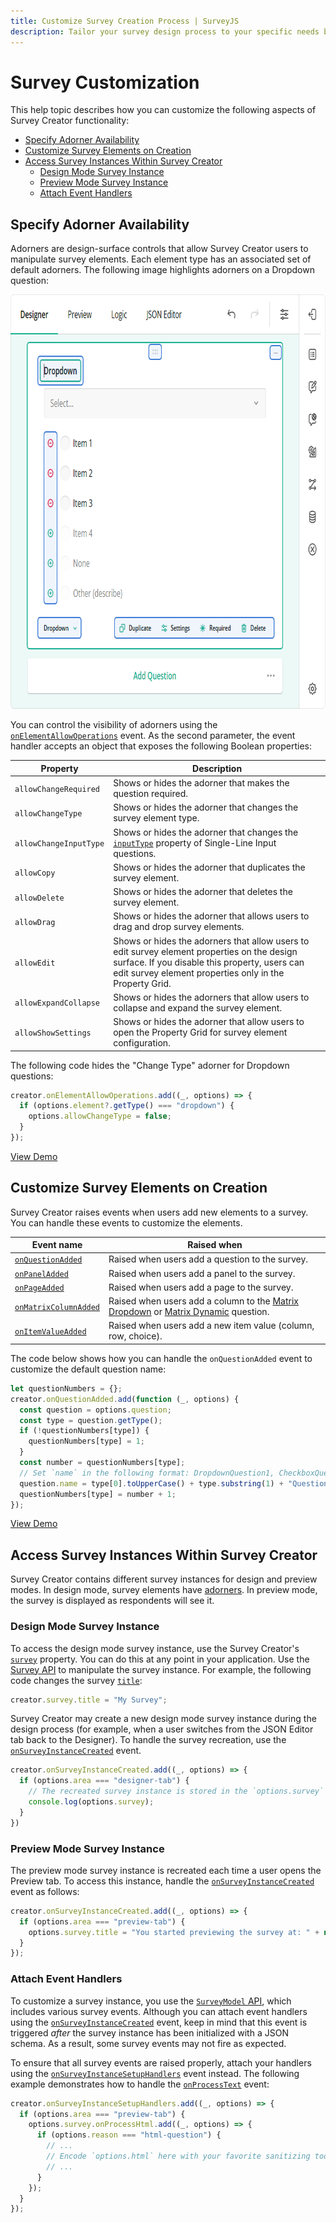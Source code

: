 ```yaml
---
title: Customize Survey Creation Process | SurveyJS
description: Tailor your survey design process to your specific needs by implementing some customized functionality in Survey Creator. For example, you can manage the availability of adorners (design-surface controls), perform element customization on creation, or access survey instances within the tool.
---
```


# Survey Customization

This help topic describes how you can customize the following aspects of Survey Creator functionality:

- [Specify Adorner Availability](#specify-adorner-availability)
- [Customize Survey Elements on Creation](#customize-survey-elements-on-creation)
- [Access Survey Instances Within Survey Creator](#access-survey-instances-within-survey-creator)
  - [Design Mode Survey Instance](#design-mode-survey-instance)
  - [Preview Mode Survey Instance](#preview-mode-survey-instance)
  - [Attach Event Handlers](#attach-event-handlers)

## Specify Adorner Availability

Adorners are design-surface controls that allow Survey Creator users to manipulate survey elements. Each element type has an associated set of default adorners. The following image highlights adorners on a Dropdown question:

<img src="./images/survey-creator-dropdown-adorners.png" alt="Survey Creator - Adorners" width="772" height="663">

You can control the visibility of adorners using the [`onElementAllowOperations`](https://surveyjs.io/survey-creator/documentation/api-reference/survey-creator#onElementAllowOperations) event. As the second parameter, the event handler accepts an object that exposes the following Boolean properties:

| Property | Description |
| -------- | ----------- |
| `allowChangeRequired` | Shows or hides the adorner that makes the question required. |
| `allowChangeType` | Shows or hides the adorner that changes the survey element type. |
| `allowChangeInputType` | Shows or hides the adorner that changes the [`inputType`](https://surveyjs.io/form-library/documentation/api-reference/text-entry-question-model#inputType) property of Single-Line Input questions. |
| `allowCopy` | Shows or hides the adorner that duplicates the survey element. |
| `allowDelete` | Shows or hides the adorner that deletes the survey element. |
| `allowDrag` | Shows or hides the adorner that allows users to drag and drop survey elements. |
| `allowEdit` | Shows or hides the adorners that allow users to edit survey element properties on the design surface. If you disable this property, users can edit survey element properties only in the Property Grid. |
| `allowExpandCollapse` | Shows or hides the adorners that allow users to collapse and expand the survey element. |
| `allowShowSettings` | Shows or hides the adorner that allow users to open the Property Grid for survey element configuration. |

The following code hides the "Change Type" adorner for Dropdown questions:

```js
creator.onElementAllowOperations.add((_, options) => {
  if (options.element?.getType() === "dropdown") {
    options.allowChangeType = false;
  }
});
```

[View Demo](https://surveyjs.io/survey-creator/examples/customadorner/ (linkStyle))

## Customize Survey Elements on Creation

Survey Creator raises events when users add new elements to a survey. You can handle these events to customize the elements.

| Event name | Raised when |
| ---------- | ----------- |
| [`onQuestionAdded`](https://surveyjs.io/survey-creator/documentation/api-reference/survey-creator#onQuestionAdded) | Raised when users add a question to the survey. |
| [`onPanelAdded`](https://surveyjs.io/survey-creator/documentation/api-reference/survey-creator#onPanelAdded) | Raised when users add a panel to the survey. |
| [`onPageAdded`](https://surveyjs.io/survey-creator/documentation/api-reference/survey-creator#onPageAdded) | Raised when users add a page to the survey. |
| [`onMatrixColumnAdded`](https://surveyjs.io/survey-creator/documentation/api-reference/survey-creator#onMatrixColumnAdded) | Raised when users add a column to the [Matrix Dropdown](https://surveyjs.io/Documentation/Library?id=questionmatrixdropdownmodel) or [Matrix Dynamic](https://surveyjs.io/Documentation/Library?id=questionmatrixdynamicmodel) question. |
| [`onItemValueAdded`](https://surveyjs.io/survey-creator/documentation/api-reference/survey-creator#onItemValueAdded) | Raised when users add a new item value (column, row, choice). |

The code below shows how you can handle the `onQuestionAdded` event to customize the default question name:

```js
let questionNumbers = {};
creator.onQuestionAdded.add(function (_, options) {
  const question = options.question;
  const type = question.getType();
  if (!questionNumbers[type]) {
    questionNumbers[type] = 1;
  }
  const number = questionNumbers[type];
  // Set `name` in the following format: DropdownQuestion1, CheckboxQuestion6, etc.
  question.name = type[0].toUpperCase() + type.substring(1) + "Question" + number;
  questionNumbers[type] = number + 1;
});
```

[View Demo](https://surveyjs.io/survey-creator/examples/oncreatequestion/ (linkStyle))

## Access Survey Instances Within Survey Creator

Survey Creator contains different survey instances for design and preview modes. In design mode, survey elements have [adorners](#specify-adorner-availability). In preview mode, the survey is displayed as respondents will see it.

### Design Mode Survey Instance

To access the design mode survey instance, use the Survey Creator's [`survey`](https://surveyjs.io/survey-creator/documentation/api-reference/survey-creator#survey) property. You can do this at any point in your application. Use the [Survey API](https://surveyjs.io/Documentation/Library?id=surveymodel) to manipulate the survey instance. For example, the following code changes the survey [`title`](https://surveyjs.io/Documentation/Library?id=surveymodel#title):

```js
creator.survey.title = "My Survey";
```

Survey Creator may create a new design mode survey instance during the design process (for example, when a user switches from the JSON Editor tab back to the Designer). To handle the survey recreation, use the [`onSurveyInstanceCreated`](https://surveyjs.io/survey-creator/documentation/api-reference/survey-creator#onSurveyInstanceCreated) event.

```js
creator.onSurveyInstanceCreated.add((_, options) => {
  if (options.area === "designer-tab") {
    // The recreated survey instance is stored in the `options.survey` property.
    console.log(options.survey);
  }
})
```

### Preview Mode Survey Instance

The preview mode survey instance is recreated each time a user opens the Preview tab. To access this instance, handle the [`onSurveyInstanceCreated`](https://surveyjs.io/survey-creator/documentation/api-reference/survey-creator#onSurveyInstanceCreated) event as follows:

```js
creator.onSurveyInstanceCreated.add((_, options) => {
  if (options.area === "preview-tab") {
    options.survey.title = "You started previewing the survey at: " + new Date().toLocaleTimeString();
  }
});
```

### Attach Event Handlers

To customize a survey instance, you use the [`SurveyModel` API](https://surveyjs.io/form-library/documentation/api-reference/survey-data-model), which includes various survey events. Although you can attach event handlers using the [`onSurveyInstanceCreated`](https://surveyjs.io/survey-creator/documentation/api-reference/survey-creator#onSurveyInstanceCreated) event, keep in mind that this event is triggered *after* the survey instance has been initialized with a JSON schema. As a result, some survey events may not fire as expected.

To ensure that all survey events are raised properly, attach your handlers using the [`onSurveyInstanceSetupHandlers`](https://surveyjs.io/survey-creator/documentation/api-reference/survey-creator#onSurveyInstanceSetupHandlers) event instead. The following example demonstrates how to handle the [`onProcessText`](https://surveyjs.io/form-library/documentation/api-reference/survey-data-model#onProcessHtml) event:

```js
creator.onSurveyInstanceSetupHandlers.add((_, options) => {
  if (options.area === "preview-tab") {
    options.survey.onProcessHtml.add((_, options) => {
      if (options.reason === "html-question") {
        // ...
        // Encode `options.html` here with your favorite sanitizing tool
        // ...
      }
    });
  }
});
```